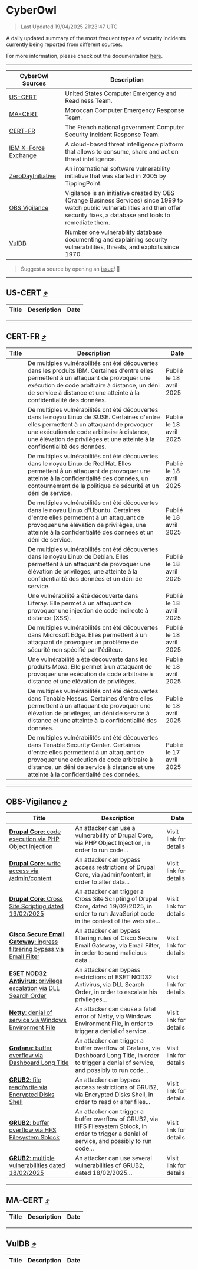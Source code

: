 
 <div id='top'></div>

# CyberOwl

 > Last Updated 19/04/2025 21:23:47 UTC
 
 A daily updated summary of the most frequent types of security incidents currently being reported from different sources.
 
 For more information, please check out the documentation [here](./docs/README.md).
 
 ---
 |CyberOwl Sources|Description|
 |---|---|
 |[US-CERT](#us-cert-arrow_heading_up)|United States Computer Emergency and Readiness Team.|
 |[MA-CERT](#ma-cert-arrow_heading_up)|Moroccan Computer Emergency Response Team.|
 |[CERT-FR](#cert-fr-arrow_heading_up)|The French national government Computer Security Incident Response Team.|
 |[IBM X-Force Exchange](#ibmcloud-arrow_heading_up)|A cloud-based threat intelligence platform that allows to consume, share and act on threat intelligence.|
 |[ZeroDayInitiative](#zerodayinitiative-arrow_heading_up)|An international software vulnerability initiative that was started in 2005 by TippingPoint.|
 |[OBS Vigilance](#obs-vigilance-arrow_heading_up)|Vigilance is an initiative created by OBS (Orange Business Services) since 1999 to watch public vulnerabilities and then offer security fixes, a database and tools to remediate them.|
 |[VulDB](#vuldb-arrow_heading_up)|Number one vulnerability database documenting and explaining security vulnerabilities, threats, and exploits since 1970.|
 
 > Suggest a source by opening an [issue](https://github.com/karimhabush/cyberowl/issues)! :raised_hands:
 ---

## US-CERT [:arrow_heading_up:](#cyberowl)

 |Title|Description|Date|
 |---|---|---|
 
 ---

## CERT-FR [:arrow_heading_up:](#cyberowl)

 |Title|Description|Date|
 |---|---|---|
 |[](https://www.cert.ssi.gouv.fr/avis/CERTFR-2025-AVI-0337/)|De multiples vulnérabilités ont été découvertes dans les produits IBM. Certaines d'entre elles permettent à un attaquant de provoquer une exécution de code arbitraire à distance, un déni de service à distance et une atteinte à la confidentialité des données.|Publié le 18 avril 2025|
 |[](https://www.cert.ssi.gouv.fr/avis/CERTFR-2025-AVI-0336/)|De multiples vulnérabilités ont été découvertes dans le noyau Linux de SUSE. Certaines d'entre elles permettent à un attaquant de provoquer une exécution de code arbitraire à distance, une élévation de privilèges et une atteinte à la confidentialité des données.|Publié le 18 avril 2025|
 |[](https://www.cert.ssi.gouv.fr/avis/CERTFR-2025-AVI-0335/)|De multiples vulnérabilités ont été découvertes dans le noyau Linux de Red Hat. Elles permettent à un attaquant de provoquer une atteinte à la confidentialité des données, un contournement de la politique de sécurité et un déni de service.|Publié le 18 avril 2025|
 |[](https://www.cert.ssi.gouv.fr/avis/CERTFR-2025-AVI-0334/)|De multiples vulnérabilités ont été découvertes dans le noyau Linux d'Ubuntu. Certaines d'entre elles permettent à un attaquant de provoquer une élévation de privilèges, une atteinte à la confidentialité des données et un déni de service.|Publié le 18 avril 2025|
 |[](https://www.cert.ssi.gouv.fr/avis/CERTFR-2025-AVI-0333/)|De multiples vulnérabilités ont été découvertes dans le noyau Linux de Debian. Elles permettent à un attaquant de provoquer une élévation de privilèges, une atteinte à la confidentialité des données et un déni de service.|Publié le 18 avril 2025|
 |[](https://www.cert.ssi.gouv.fr/avis/CERTFR-2025-AVI-0332/)|Une vulnérabilité a été découverte dans Liferay. Elle permet à un attaquant de provoquer une injection de code indirecte à distance (XSS).|Publié le 18 avril 2025|
 |[](https://www.cert.ssi.gouv.fr/avis/CERTFR-2025-AVI-0331/)|De multiples vulnérabilités ont été découvertes dans Microsoft Edge. Elles permettent à un attaquant de provoquer un problème de sécurité non spécifié par l'éditeur.|Publié le 18 avril 2025|
 |[](https://www.cert.ssi.gouv.fr/avis/CERTFR-2025-AVI-0330/)|Une vulnérabilité a été découverte dans les produits Moxa. Elle permet à un attaquant de provoquer une exécution de code arbitraire à distance et une élévation de privilèges.|Publié le 18 avril 2025|
 |[](https://www.cert.ssi.gouv.fr/avis/CERTFR-2025-AVI-0329/)|De multiples vulnérabilités ont été découvertes dans Tenable Nessus. Certaines d'entre elles permettent à un attaquant de provoquer une élévation de privilèges, un déni de service à distance et une atteinte à la confidentialité des données.|Publié le 18 avril 2025|
 |[](https://www.cert.ssi.gouv.fr/avis/CERTFR-2025-AVI-0328/)|De multiples vulnérabilités ont été découvertes dans Tenable Security Center. Certaines d'entre elles permettent à un attaquant de provoquer une exécution de code arbitraire à distance, un déni de service à distance et une atteinte à la confidentialité des données.|Publié le 17 avril 2025|
 
 ---

## OBS-Vigilance [:arrow_heading_up:](#cyberowl)

 |Title|Description|Date|
 |---|---|---|
 |[<a href="https://vigilance.fr/vulnerability/Drupal-Core-code-execution-via-PHP-Object-Injection-46425" class="noirorange"><b>Drupal Core</b>: code execution via PHP Object Injection</a>](https://vigilance.fr/vulnerability/Drupal-Core-code-execution-via-PHP-Object-Injection-46425)|An attacker can use a vulnerability of Drupal Core, via PHP Object Injection, in order to run code...|Visit link for details|
 |[<a href="https://vigilance.fr/vulnerability/Drupal-Core-write-access-via-admin-content-46424" class="noirorange"><b>Drupal Core</b>: write access via /admin/content</a>](https://vigilance.fr/vulnerability/Drupal-Core-write-access-via-admin-content-46424)|An attacker can bypass access restrictions of Drupal Core, via /admin/content, in order to alter data...|Visit link for details|
 |[<a href="https://vigilance.fr/vulnerability/Drupal-Core-Cross-Site-Scripting-dated-19-02-2025-46423" class="noirorange"><b>Drupal Core</b>: Cross Site Scripting dated 19/02/2025</a>](https://vigilance.fr/vulnerability/Drupal-Core-Cross-Site-Scripting-dated-19-02-2025-46423)|An attacker can trigger a Cross Site Scripting of Drupal Core, dated 19/02/2025, in order to run JavaScript code in the context of the web site...|Visit link for details|
 |[<a href="https://vigilance.fr/vulnerability/Cisco-Secure-Email-Gateway-ingress-filtrering-bypass-via-Email-Filter-46422" class="noirorange"><b>Cisco Secure Email Gateway</b>: ingress filtrering bypass via Email Filter</a>](https://vigilance.fr/vulnerability/Cisco-Secure-Email-Gateway-ingress-filtrering-bypass-via-Email-Filter-46422)|An attacker can bypass filtering rules of Cisco Secure Email Gateway, via Email Filter, in order to send malicious data...|Visit link for details|
 |[<a href="https://vigilance.fr/vulnerability/ESET-NOD32-Antivirus-privilege-escalation-via-DLL-Search-Order-46772" class="noirorange"><b>ESET NOD32 Antivirus</b>: privilege escalation via DLL Search Order</a>](https://vigilance.fr/vulnerability/ESET-NOD32-Antivirus-privilege-escalation-via-DLL-Search-Order-46772)|An attacker can bypass restrictions of ESET NOD32 Antivirus, via DLL Search Order, in order to escalate his privileges...|Visit link for details|
 |[<a href="https://vigilance.fr/vulnerability/Netty-denial-of-service-via-Windows-Environment-File-46419" class="noirorange"><b>Netty</b>: denial of service via Windows Environment File</a>](https://vigilance.fr/vulnerability/Netty-denial-of-service-via-Windows-Environment-File-46419)|An attacker can cause a fatal error of Netty, via Windows Environment File, in order to trigger a denial of service...|Visit link for details|
 |[<a href="https://vigilance.fr/vulnerability/Grafana-buffer-overflow-via-Dashboard-Long-Title-46418" class="noirorange"><b>Grafana</b>: buffer overflow via Dashboard Long Title</a>](https://vigilance.fr/vulnerability/Grafana-buffer-overflow-via-Dashboard-Long-Title-46418)|An attacker can trigger a buffer overflow of Grafana, via Dashboard Long Title, in order to trigger a denial of service, and possibly to run code...|Visit link for details|
 |[<a href="https://vigilance.fr/vulnerability/GRUB2-file-read-write-via-Encrypted-Disks-Shell-46416" class="noirorange"><b>GRUB2</b>: file read/write via Encrypted Disks Shell</a>](https://vigilance.fr/vulnerability/GRUB2-file-read-write-via-Encrypted-Disks-Shell-46416)|An attacker can bypass access restrictions of GRUB2, via Encrypted Disks Shell, in order to read or alter files...|Visit link for details|
 |[<a href="https://vigilance.fr/vulnerability/GRUB2-buffer-overflow-via-HFS-Filesystem-Sblock-46415" class="noirorange"><b>GRUB2</b>: buffer overflow via HFS Filesystem Sblock</a>](https://vigilance.fr/vulnerability/GRUB2-buffer-overflow-via-HFS-Filesystem-Sblock-46415)|An attacker can trigger a buffer overflow of GRUB2, via HFS Filesystem Sblock, in order to trigger a denial of service, and possibly to run code...|Visit link for details|
 |[<a href="https://vigilance.fr/vulnerability/GRUB2-multiple-vulnerabilities-dated-18-02-2025-46414" class="noirorange"><b>GRUB2</b>: multiple vulnerabilities dated 18/02/2025</a>](https://vigilance.fr/vulnerability/GRUB2-multiple-vulnerabilities-dated-18-02-2025-46414)|An attacker can use several vulnerabilities of GRUB2, dated 18/02/2025...|Visit link for details|
 
 ---

## MA-CERT [:arrow_heading_up:](#cyberowl)

 |Title|Description|Date|
 |---|---|---|
 
 ---

## VulDB [:arrow_heading_up:](#cyberowl)

 |Title|Description|Date|
 |---|---|---|
 